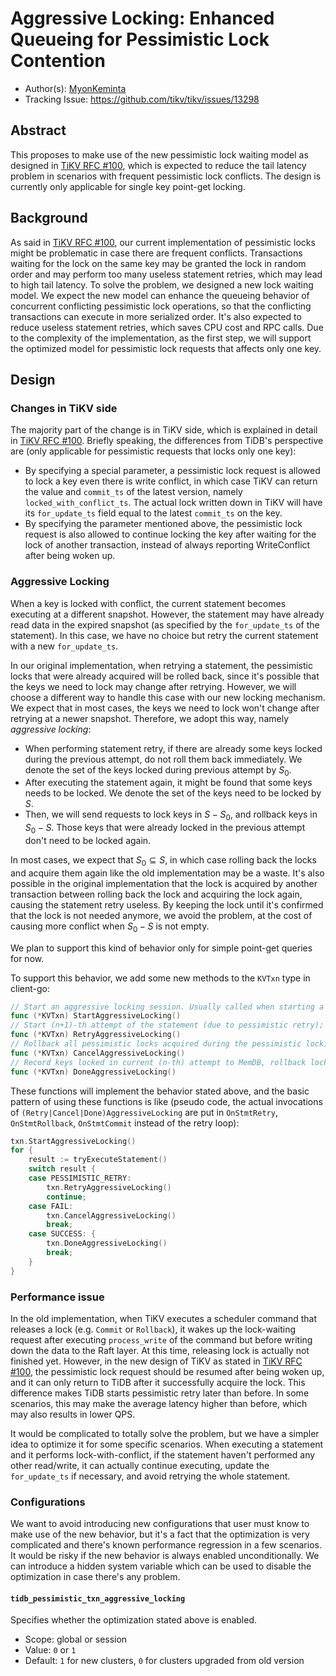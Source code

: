 # Aggressive Locking: Enhanced Queueing for Pessimistic Lock Contention

- Author(s): [MyonKeminta](http://github.com/MyonKeminta)
- Tracking Issue: https://github.com/tikv/tikv/issues/13298

## Abstract

This proposes to make use of the new pessimistic lock waiting model as designed in [TiKV RFC #100](https://github.com/tikv/rfcs/pull/100), which is expected to reduce the tail latency problem in scenarios with frequent pessimistic lock conflicts. The design is currently only applicable for single key point-get locking. 

## Background

As said in [TiKV RFC #100](https://github.com/tikv/rfcs/pull/100), our current implementation of pessimistic locks might be problematic in case there are frequent conflicts. Transactions waiting for the lock on the same key may be granted the lock in random order and may perform too many useless statement retries, which may lead to high tail latency. To solve the problem, we designed a new lock waiting model. We expect the new model can enhance the queueing behavior of concurrent conflicting pessimistic lock operations, so that the conflicting transactions can execute in more serialized order. It's also expected to reduce useless statement retries, which saves CPU cost and RPC calls. Due to the complexity of the implementation, as the first step, we will support the optimized model for pessimistic lock requests that affects only one key.

## Design

### Changes in TiKV side

The majority part of the change is in TiKV side, which is explained in detail in [TiKV RFC #100](https://github.com/tikv/rfcs/pull/100). Briefly speaking, the differences from TiDB's perspective are (only applicable for pessimistic requests that locks only one key):

- By specifying a special parameter, a pessimistic lock request is allowed to lock a key even there is write conflict, in which case TiKV can return the value and `commit_ts` of the latest version, namely `locked_with_conflict_ts`. The actual lock written down in TiKV will have its `for_update_ts` field equal to the latest `commit_ts` on the key.
- By specifying the parameter mentioned above, the pessimistic lock request is also allowed to continue locking the key after waiting for the lock of another transaction, instead of always reporting WriteConflict after being woken up.

### Aggressive Locking

When a key is locked with conflict, the current statement becomes executing at a different snapshot. However, the statement may have already read data in the expired snapshot (as specified by the `for_update_ts` of the statement). In this case, we have no choice but retry the current statement with a new `for_update_ts`.

In our original implementation, when retrying a statement, the pessimistic locks that were already acquired will be rolled back, since it's possible that the keys we need to lock may change after retrying. However, we will choose a different way to handle this case with our new locking mechanism. We expect that in most cases, the keys we need to lock won't change after retrying at a newer snapshot. Therefore, we adopt this way, namely *aggressive locking*:

- When performing statement retry, if there are already some keys locked during the previous attempt, do not roll them back immediately. We denote the set of the keys locked during previous attempt by $S_0$.
- After executing the statement again, it might be found that some keys needs to be locked. We denote the set of the keys need to be locked by $S$.
- Then, we will send requests to lock keys in $S - S_0$, and rollback keys in $S_0 - S$. Those keys that were already locked in the previous attempt don't need to be locked again.

In most cases, we expect that $S_0 \subseteq S$, in which case rolling back the locks and acquire them again like the old implementation may be a waste. It's also possible in the original implementation that the lock is acquired by another transaction between rolling back the lock and acquiring the lock again, causing the statement retry useless. By keeping the lock until it's confirmed that the lock is not needed anymore, we avoid the problem, at the cost of causing more conflict when $S_0 - S$ is not empty.

We plan to support this kind of behavior only for simple point-get queries for now.

To support this behavior, we add some new methods to the `KVTxn` type in client-go:

```go
// Start an aggressive locking session. Usually called when starting a DML statement.
func (*KVTxn) StartAggressiveLocking()
// Start (n+1)-th attempt of the statement (due to pessimistic retry); rollback unnecessary locks locked in (n-1)-th attempt. 
func (*KVTxn) RetryAggressiveLocking()
// Rollback all pessimistic locks acquired during the pessimistic locking session, and exit aggressive locking state.
func (*KVTxn) CancelAggressiveLocking()
// Record keys locked in current (n-th) attempt to MemDB, rollback locks locked in previous (n-1)-th attempt, and exit aggressive locking state.
func (*KVTxn) DoneAggressiveLocking()
```

These functions will implement the behavior stated above, and the basic pattern of using these functions is like
(pseudo code, the actual invocations of `(Retry|Cancel|Done)AggressiveLocking` are put in `OnStmtRetry`, `OnStmtRollback`, `OnStmtCommit` instead of the retry loop):

```go
txn.StartAggressiveLocking()
for {
    result := tryExecuteStatement()
    switch result {
	case PESSIMISTIC_RETRY:
        txn.RetryAggressiveLocking()
		continue;
    case FAIL:
        txn.CancelAggressiveLocking()
		break;
    case SUCCESS: {
        txn.DoneAggressiveLocking()
		break;
    }
}
```

### Performance issue

In the old implementation, when TiKV executes a scheduler command that releases a lock (e.g. `Commit` or `Rollback`), it wakes up the lock-waiting request after executing `process_write` of the command but before writing down the data to the Raft layer. At this time, releasing lock is actually not finished yet. However, in the new design of TiKV as stated in [TiKV RFC #100](https://github.com/tikv/rfcs/pull/100), the pessimistic lock request should be resumed after being woken up, and it can only return to TiDB after it successfully acquire the lock. This difference makes TiDB starts pessimistic retry later than before. In some scenarios, this may make the average latency higher than before, which may also results in lower QPS.

It would be complicated to totally solve the problem, but we have a simpler idea to optimize it for some specific scenarios. When executing a statement and it performs lock-with-conflict, if the statement haven't performed any other read/write, it can actually continue executing, update the `for_update_ts` if necessary, and avoid retrying the whole statement.

### Configurations

We want to avoid introducing new configurations that user must know to make use of the new behavior, but it's a fact that the optimization is very complicated and there's known performance regression in a few scenarios. It would be risky if the new behavior is always enabled unconditionally. We can introduce a hidden system variable which can be used to disable the optimization in case there's any problem.

#### `tidb_pessimistic_txn_aggressive_locking`

Specifies whether the optimization stated above is enabled.

- Scope: global or session
- Value: `0` or `1`
- Default: `1` for new clusters, `0` for clusters upgraded from old version
